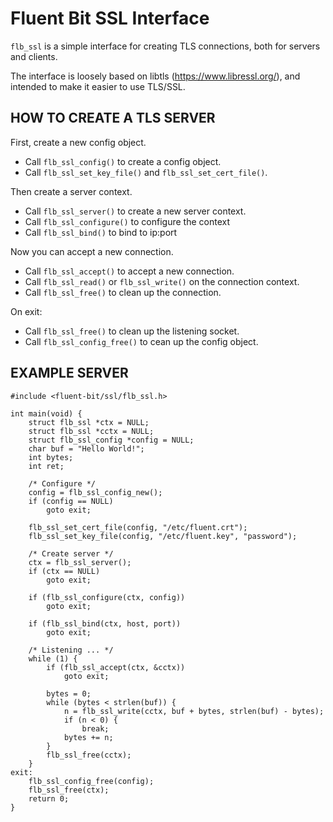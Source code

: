 Fluent Bit SSL Interface
========================

`flb_ssl` is a simple interface for creating TLS connections, both for
servers and clients.

The interface is loosely based on libtls (https://www.libressl.org/),
and intended to make it easier to use TLS/SSL.

HOW TO CREATE A TLS SERVER
--------------------------

First, create a new config object.

 * Call `flb_ssl_config()` to create a config object.
 * Call `flb_ssl_set_key_file()` and `flb_ssl_set_cert_file()`.

Then create a server context.

 * Call `flb_ssl_server()` to create a new server context.
 * Call `flb_ssl_configure()` to configure the context
 * Call `flb_ssl_bind()` to bind to ip:port

Now you can accept a new connection.

 * Call `flb_ssl_accept()` to accept a new connection.
 * Call `flb_ssl_read()` or `flb_ssl_write()` on the connection context.
 * Call `flb_ssl_free()` to clean up the connection.

On exit:

 * Call `flb_ssl_free()` to clean up the listening socket.
 * Call `flb_ssl_config_free()` to cean up the config object.

EXAMPLE SERVER
--------------

```
#include <fluent-bit/ssl/flb_ssl.h>

int main(void) {
    struct flb_ssl *ctx = NULL;
    struct flb_ssl *cctx = NULL;
    struct flb_ssl_config *config = NULL;
    char buf = "Hello World!";
    int bytes;
    int ret;

    /* Configure */
    config = flb_ssl_config_new();
    if (config == NULL)
        goto exit;

    flb_ssl_set_cert_file(config, "/etc/fluent.crt");
    flb_ssl_set_key_file(config, "/etc/fluent.key", "password");

    /* Create server */
    ctx = flb_ssl_server();
    if (ctx == NULL)
        goto exit;

    if (flb_ssl_configure(ctx, config))
        goto exit;

    if (flb_ssl_bind(ctx, host, port))
        goto exit;

    /* Listening ... */
    while (1) {
        if (flb_ssl_accept(ctx, &cctx))
            goto exit;

        bytes = 0;
        while (bytes < strlen(buf)) {
            n = flb_ssl_write(cctx, buf + bytes, strlen(buf) - bytes);
            if (n < 0) {
                break;
            bytes += n;
        }
        flb_ssl_free(cctx);
    }
exit:
    flb_ssl_config_free(config);
    flb_ssl_free(ctx);
    return 0;
}
```
